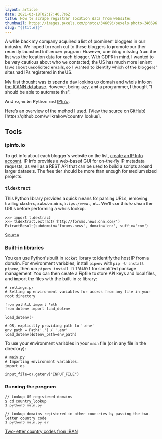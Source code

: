 ```yaml
---
layout: article
date: 2021-02-18T02:17:40.796Z
title: How to scrape registrar location data from websites
thumbnail: https://images.pexels.com/photos/346696/pexels-photo-346696.jpeg?auto=compress&cs=tinysrgb&dpr=3&h=750&w=1260
slug: "{{title}}"
---
```

A while back my company acquired a list of prominent bloggers in our industry. We hoped to reach out to these bloggers to promote our then recently launched influencer program. However, one thing missing from the list was the location data for each blogger. With GDPR in mind, I wanted to be very cautious about who we contacted; the US has much more lenient laws about unsolicited emails, so I wanted to identify which of the bloggers' sites had IPs registered in the US.

My first thought was to spend a day looking up domain and whois info on [the ICANN database](https://lookup.icann.org). However, being lazy, and a programmer, I thought "I should be able to automate this".

And so, enter Python and [IPInfo](https://ipinfo.io).

Here's an overview of the method I used. (View the source on GitHub)[https://github.com/willkrakow/country_lookup].

## Tools

### ipinfo.io
To get info about each blogger's website on the list, [create an IP Info account](https://ipinfo.io/). IP Info provides a web-based GUI for on-the-fly IP metadata requests, as well as a REST API that can be used to build a scripts around larger datasets. The free tier should be more than enough for medium sized projects.

### `tldextract`
This Python library provides a quick means for parsing URLs, removing trailing slashes, subdomains, `https://www.`, etc. We'll use this to clean the URLs before performing a whois lookup.

```
>>> import tldextract
>>> tldextract.extract('http://forums.news.cnn.com/')
ExtractResult(subdomain='forums.news', domain='cnn', suffix='com')
```
[Source](https://github.com/john-kurkowski/tldextract)

### Built-in libraries
You can use Python's built in `socket` library to identify the host IP from a domain. For environment variables, install `pipenv` with `pip -U install pipenv`, then run `pipenv install [LIBRARY]` for simplified package management. You can then create a Pipfile to store API keys and local files, and import the files with the built-in `os` library:

```
# settings.py
# Setting up environment variables for access from any file in your root directory

from pathlib import Path
from dotenv import load_dotenv

load_dotenv()

# OR, explicitly providing path to '.env'
env_path = Path('.') / '.env'
load_dotenv(dotenv_path=env_path)

```
To use your environment variables in your `main` file (or in any file in the directory):
```
# main.py
# Importing environment variables.
import os

input_file=os.getenv("INPUT_FILE")
```

### Running the program
```
// Lookup US registered domains
$ cd country_lookup
$ python3 main.py

// Lookup domains registered in other countries by passing the two-letter country code
$ python3 main.py ar
```
[Two-letter country codes from IBAN](https://www.iban.com/country-codes) 